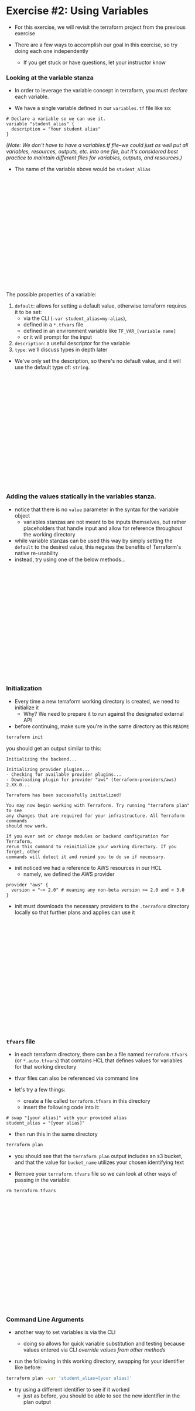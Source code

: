 # Exercise #2: Using Variables

* For this exercise, we will revisit the terraform project from the previous exercise

* There are a few ways to accomplish our goal in this exercise, so try doing each one independently
  * If you get stuck or have questions, let your instructor know

### Looking at the variable stanza

* In order to leverage the variable concept in terraform, you must *declare* each variable.

* We have a single variable defined in our `variables.tf` file like so:

```hcl
# Declare a variable so we can use it.
variable "student_alias" {
  description = "Your student alias"
}
```

*(Note: We don't have to have a variables.tf file–we could just as well put all variables, resources, 
outputs, etc. into one file, but it's considered best practice to maintain different files for variables,
outputs, and resources.)*

* The name of the variable above would be `student_alias`

&nbsp;

&nbsp;

&nbsp;

&nbsp;

&nbsp;

&nbsp;

&nbsp;

&nbsp;

&nbsp;

&nbsp;

The possible properties of a variable:

1. `default`: allows for setting a default value, otherwise terraform requires it to be set:
    * via the CLI (`-var student_alias=my-alias`), 
    * defined in a `*.tfvars` file
    * defined in an environment variable like `TF_VAR_[variable name]`
    * or it will prompt for the input
2. `description`: a useful descriptor for the variable
3. `type`: we'll discuss types in depth later

* We've only set the description, so there's no default value, and it will use the default type of: `string`.

&nbsp;

&nbsp;

&nbsp;

&nbsp;

&nbsp;

&nbsp;

&nbsp;

&nbsp;

&nbsp;

&nbsp;

### Adding the values statically in the variables stanza.

* notice that there is no `value` parameter in the syntax for the variable object  
  * variables stanzas are not meant to be inputs themselves, but rather placeholders
that handle input and allow for reference throughout the working directory
* while variable stanzas can be used this way by simply setting the `default` to the desired value, this 
negates the benefits of Terraform's native re-usability
* instead, try using one of the below methods...

&nbsp;

&nbsp;

&nbsp;

&nbsp;

&nbsp;

&nbsp;

&nbsp;

&nbsp;

&nbsp;

&nbsp;

### Initialization

* Every time a new terraform working directory is created, we need to initialize it
  * Why? We need to prepare it to run against the designated external API  
* before continuing, make sure you're in the same directory as this `README`

```bash
terraform init
```

you should get an output similar to this:

```
Initializing the backend...

Initializing provider plugins...
- Checking for available provider plugins...
- Downloading plugin for provider "aws" (terraform-providers/aws) 2.XX.0...

Terraform has been successfully initialized!

You may now begin working with Terraform. Try running "terraform plan" to see
any changes that are required for your infrastructure. All Terraform commands
should now work.

If you ever set or change modules or backend configuration for Terraform,
rerun this command to reinitialize your working directory. If you forget, other
commands will detect it and remind you to do so if necessary.
```

* init noticed we had a reference to AWS resources in our HCL
   * namely, we defined the AWS provider

```hcl
provider "aws" {
  version = "~> 2.0" # meaning any non-beta version >= 2.0 and < 3.0
}
```

* init must downloads the necessary providers to the `.terraform` directory locally so that further plans and applies can use it

&nbsp;

&nbsp;

&nbsp;

&nbsp;

&nbsp;

&nbsp;

&nbsp;

&nbsp;

&nbsp;

&nbsp;

### `tfvars` file

* in each terraform directory, there can be a file named `terraform.tfvars` (or `*.auto.tfvars`) that contains 
HCL that defines values for variables for that working directory
* tfvar files can also be referenced via command line

* let's try a few things:
  * create a file called `terraform.tfvars` in this directory
  * insert the following code into it:
```hcl
# swap "[your alias]" with your provided alias
student_alias = "[your alias]"
```
  * then run this in the same directory
```bash
terraform plan
``` 

* you should see that the `terraform plan` output includes an s3 bucket, and that the value for `bucket_name`
utilizes your chosen identifying text

* Remove your `terraform.tfvars` file so we can look at other ways of passing in the variable:

```
rm terraform.tfvars
```

&nbsp;

&nbsp;

&nbsp;

&nbsp;

&nbsp;

&nbsp;

&nbsp;

&nbsp;

&nbsp;

&nbsp;

### Command Line Arguments

* another way to set variables is via the CLI
  * doing so allows for quick variable substitution and testing because values entered via CLI _override values from other methods_

* run the following in this working directory, swapping for your
identifier like before:

```bash
terraform plan -var 'student_alias=[your alias]'
```

* try using a different identifier to see if it worked
  * just as before, you should be able to see the  new identifier in the plan output

&nbsp;

&nbsp;

&nbsp;

&nbsp;

&nbsp;

&nbsp;

&nbsp;

&nbsp;

&nbsp;

&nbsp;

### Using Environment variables

* environment variables can be used to set the value of an input variable
  * the name of the environment variable must be `TF_VAR_` followed by the variable name
  * the value is the value of the variable

* try the following:

```bash
TF_VAR_student_alias=[your alias] terraform plan 
```

* (This can be a useful method for handling secrets, or other automated use cases)

&nbsp;

&nbsp;

&nbsp;

&nbsp;

&nbsp;

&nbsp;

&nbsp;

&nbsp;

&nbsp;

&nbsp;

### Prompt for a variable value

* try just running the plan without having a pre-populated value set:

```
terraform plan
```

* ...the above should prompt you for your `student_alias` value
  * this is the final way in which a variable can be set, i.e., at runtime

&nbsp;

&nbsp;

&nbsp;

&nbsp;

&nbsp;

&nbsp;

&nbsp;

&nbsp;

&nbsp;

&nbsp;

### Locals

* a related concept that we'll get into a bit more a little later is something called a `local`
* locals act like variables, in that they can be referenced from multiple locations
  * ...but locals can't take inputs like variables
* locals also allow for interpolation, like merging strings or basing a value on chained dependencies of locals
* locals act more like the standard variables you might be working with in Python or other languages
  * example:

```hcl
locals {
  title = "Student"
  name = "${var.student_alias}"
  name_and_title = "${local.name} - ${local.title}"
}
```

* We'll stop here for now
  * We'll begin actually working with applying these plans in our next exercise.

